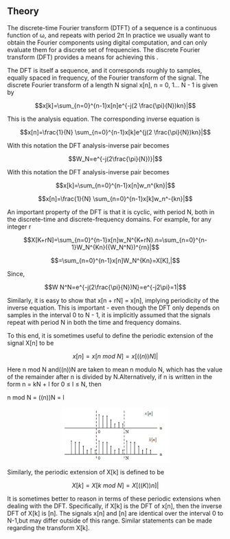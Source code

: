 ## Theory

                        
<p class="heading-content">The discrete-time Fourier transform (DTFT) of a sequence is a continuous function of &omega;, and 
repeats with period 2&pi; 
In practice we usually want to obtain the Fourier components using digital computation, and can only evaluate them for
a discrete set of frequencies. The discrete Fourier transform (DFT) provides a means for achieving this .</p>
<p class="heading-content"> The DFT is itself a sequence, and it corresponds roughly to samples, equally spaced in frequency,
of the Fourier transform of the signal. The discrete Fourier transform of a length N signal x[n], n = 0, 1... N - 1 is given by
  
$$x[k]=\sum_{n=0}^{n-1}x[n]e^{-j(2 \frac{\pi}{N})kn}|$$

<p class="heading-content">This is the analysis equation. The corresponding inverse equation is </p>

$$x[n]=\frac{1}{N} \sum_{n=0}^{n-1}x[k]e^{j(2 \frac{\pi}{N})kn}|$$

<p>With this notation the DFT analysis-inverse pair becomes</p>

$$W_N=e^{-j(2\frac{\pi}{N})}|$$

<p>With this notation the DFT analysis-inverse pair becomes</p>

$$x[k]=\sum_{n=0}^{n-1}x[n]w_n^{kn}|$$

$$x[n]=\frac{1}{N} \sum_{n=0}^{n-1}x[k]w_n^-{kn}|$$

<p class="heading-content">An important property of the DFT is that it is cyclic, with period N, both in the discrete-time 
and discrete-frequency domains. For example, for any integer r</p>

$$X[K+rN]=\sum_{n=0}^{n-1}x[n]w_N^{K+rN}.n=\sum_{n=0}^{n-1}W_N^{Kn}({W_N^N})^{rn}|$$

$$=\sum_{n=0}^{n-1}x[n]W_N^{Kn}=X[K],|$$

Since,

$$W N^N=e^{-j(2\frac{\pi}{N})N}=e^{-j2\pi}=1|$$

Similarly, it is easy to show that x[n + rN] = x[n], implying periodicity 
of the inverse equation. This is important - even though the DFT only depends on samples in the 
interval 0 to N - 1, it is implicitly assumed that the signals repeat with period N in both the time and
frequency domains.</p>
<p style="text-align:">To this end, it is sometimes useful to define the periodic extension of the signal X[n] to be
  
$$x[n]=x[n \ mod \ N]=x[((n))N]|$$

<p style="text-align:">Here n mod N and((n))N are taken to mean n modulo N, which has the value of the remainder 
after n is divided by N.Alternatively, if n is written in the form n = kN + l for 0 &leq; l &leq; N, then</p>
<p>n mod N = ((n))N = l </p><center><img src="images/pic-1.png" style="height:50%;width:50%;" align="center" /></center>
<p style="text-align:">Similarly, the periodic extension of X[k] is defined to be</p>

$$X[k]=X[k \ mod \ N]=X[((K))n]|$$

<p style="text-align:">It is sometimes better to reason in terms of these periodic extensions when dealing with the DFT. 
Specifically, if X[k] is the DFT of x[n], then the inverse DFT of X[k] is [n]. The signals x[n] and [n] are identical 
over the interval 0 to N-1,but may differ outside of this range. Similar statements can be made regarding the 
transform X[k].</p>
</div>


 <script id="MathJax-script" async src="https://cdn.jsdelivr.net/npm/mathjax@3.2.2/es5/tex-mml-chtml.js"></script>    
 
